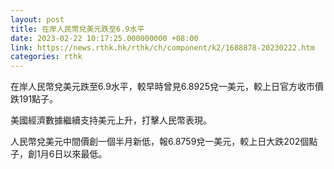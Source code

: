 ```yaml
---
layout: post
title: 在岸人民幣兌美元跌至6.9水平
date: 2023-02-22 10:17:25.000000000 +08:00
link: https://news.rthk.hk/rthk/ch/component/k2/1688878-20230222.htm
categories: rthk
---
```


在岸人民幣兌美元跌至6.9水平，較早時曾見6.8925兌一美元，較上日官方收市價跌191點子。

美國經濟數據繼續支持美元上升，打擊人民幣表現。

人民幣兌美元中間價創一個半月新低，報6.8759兌一美元，較上日大跌202個點子，創1月6日以來最低。
